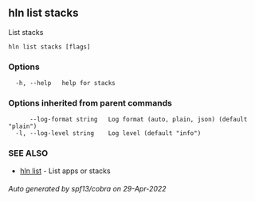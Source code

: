 ## hln list stacks

List stacks

```
hln list stacks [flags]
```

### Options

```
  -h, --help   help for stacks
```

### Options inherited from parent commands

```
      --log-format string   Log format (auto, plain, json) (default "plain")
  -l, --log-level string    Log level (default "info")
```

### SEE ALSO

* [hln list](hln_list.md)	 - List apps or stacks

###### Auto generated by spf13/cobra on 29-Apr-2022
